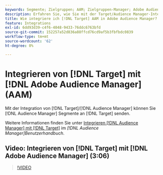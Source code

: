 ```yaml
---
keywords: Segmente; Zielgruppen; AAM; Zielgruppen-Manager; Adobe Audience Manager; Integration; Integration
description: Erfahren Sie, wie Sie mit der Target/Audience Manager-Integration Audience Manager (AAM) an Adobe Target senden können.
title: Wie integriere ich [!DNL Target] AAM in Adobe Audience Manager?
feature: Integrations
exl-id: 6dd93d39-c4f6-4048-9433-76ddc6763bfd
source-git-commit: 152257a52d836a88ffcd76cd9af5b3fbfbdc0839
workflow-type: tm+mt
source-wordcount: '62'
ht-degree: 0%

---
```


# Integrieren von [!DNL Target] mit [!DNL Adobe Audience Manager] (AAM)

Mit der Integration von [!DNL Target]/[!DNL Audience Manager] können Sie [!DNL Audience Manager] Segmente an [!DNL Target] senden.

Weitere Informationen finden Sie unter [Integrieren [!DNL Audience Manager] mit [!DNL Target]](https://experienceleague.adobe.com/docs/audience-manager/user-guide/implementation-integration-guides/integration-other-solutions/aam-target-integration.html) im *[!DNL Audience Manager]Benutzerhandbuch*.

## Video: Integrieren von [!DNL Target] mit [!DNL Adobe Audience Manager] (3:06)

>[!VIDEO](https://video.tv.adobe.com/v/35151)

